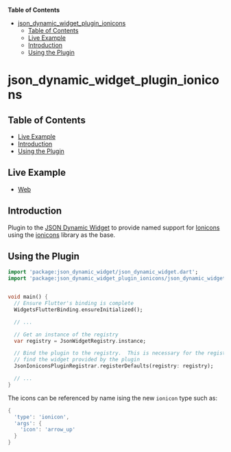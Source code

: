 <!-- START doctoc generated TOC please keep comment here to allow auto update -->
<!-- DON'T EDIT THIS SECTION, INSTEAD RE-RUN doctoc TO UPDATE -->
**Table of Contents**

- [json_dynamic_widget_plugin_ionicons](#json_dynamic_widget_plugin_ionicons)
  - [Table of Contents](#table-of-contents)
  - [Live Example](#live-example)
  - [Introduction](#introduction)
  - [Using the Plugin](#using-the-plugin)

<!-- END doctoc generated TOC please keep comment here to allow auto update -->

# json_dynamic_widget_plugin_ionicons

## Table of Contents

* [Live Example](#live-example)
* [Introduction](#introduction)
* [Using the Plugin](#using-the-plugin)


## Live Example

* [Web](https://peiffer-innovations.github.io/json_dynamic_widget_plugin_ionicons/web/index.html#/)


## Introduction

Plugin to the [JSON Dynamic Widget](https://peiffer-innovations.github.io/json_dynamic_widget) to provide named support for [Ionicons](https://ionicons.com/) using the [ionicons](https://pub.dev/packages/ionicons) library as the base.


## Using the Plugin

```dart
import 'package:json_dynamic_widget/json_dynamic_widget.dart';
import 'package:json_dynamic_widget_plugin_ionicons/json_dynamic_widget_plugin_ionicons.dart';


void main() {
  // Ensure Flutter's binding is complete
  WidgetsFlutterBinding.ensureInitialized();

  // ...

  // Get an instance of the registry
  var registry = JsonWidgetRegistry.instance;

  // Bind the plugin to the registry.  This is necessary for the registry to
  // find the widget provided by the plugin
  JsonIoniconsPluginRegistrar.registerDefaults(registry: registry);

  // ...
}
```

The icons can be referenced by name ising the new `ionicon` type such as:
```dart
{
  'type': 'ionicon',
  'args': {
    'icon': 'arrow_up'
  }
}
```
